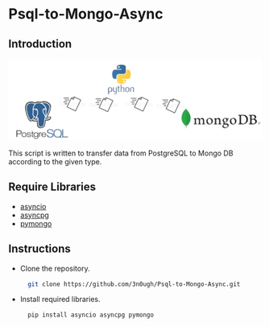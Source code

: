 # Psql-to-Mongo-Async

## Introduction

![](https://github.com/3n0ugh/Psql-to-Mongo-Async/blob/main/introduction.png)

This script is written to transfer data from PostgreSQL to Mongo DB according to the given type.

## Require Libraries

* [asyncio](https://docs.python.org/3/library/asyncio.html)
* [asyncpg](https://magicstack.github.io/asyncpg/current/)
* [pymongo](https://pymongo.readthedocs.io/en/stable/)

## Instructions

* Clone the repository.
  ```bash
    git clone https://github.com/3n0ugh/Psql-to-Mongo-Async.git
  ```
* Install required libraries.
  ```bash
    pip install asyncio asyncpg pymongo 
 

